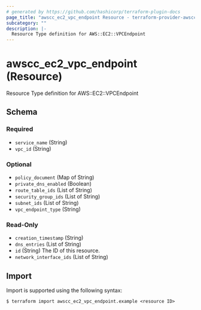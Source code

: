 ```yaml
---
# generated by https://github.com/hashicorp/terraform-plugin-docs
page_title: "awscc_ec2_vpc_endpoint Resource - terraform-provider-awscc"
subcategory: ""
description: |-
  Resource Type definition for AWS::EC2::VPCEndpoint
---
```


# awscc_ec2_vpc_endpoint (Resource)

Resource Type definition for AWS::EC2::VPCEndpoint



<!-- schema generated by tfplugindocs -->
## Schema

### Required

- `service_name` (String)
- `vpc_id` (String)

### Optional

- `policy_document` (Map of String)
- `private_dns_enabled` (Boolean)
- `route_table_ids` (List of String)
- `security_group_ids` (List of String)
- `subnet_ids` (List of String)
- `vpc_endpoint_type` (String)

### Read-Only

- `creation_timestamp` (String)
- `dns_entries` (List of String)
- `id` (String) The ID of this resource.
- `network_interface_ids` (List of String)

## Import

Import is supported using the following syntax:

```shell
$ terraform import awscc_ec2_vpc_endpoint.example <resource ID>
```
